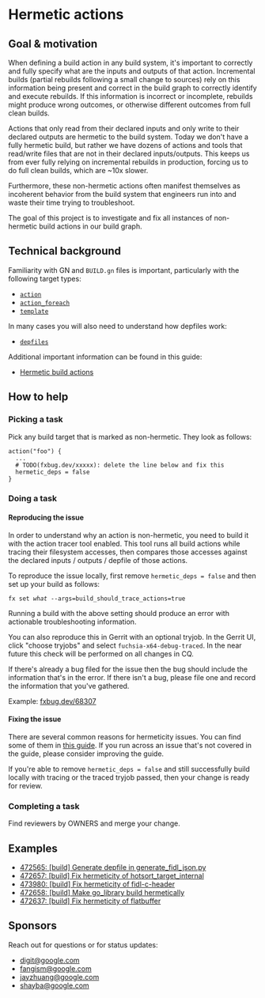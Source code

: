# Hermetic actions

## Goal & motivation

When defining a build action in any build system, it's important to correctly
and fully specify what are the inputs and outputs of that action.
Incremental builds (partial rebuilds following a small change to sources) rely
on this information being present and correct in the build graph to correctly
identify and execute rebuilds. If this information is incorrect or incomplete,
rebuilds might produce wrong outcomes, or otherwise different outcomes from full
clean builds.

Actions that only read from their declared inputs and only write to their
declared outputs are hermetic to the build system.
Today we don't have a fully hermetic build, but rather we have dozens of actions
and tools that read/write files that are not in their declared inputs/outputs.
This keeps us from ever fully relying on incremental rebuilds in production,
forcing us to do full clean builds, which are ~10x slower.

Furthermore, these non-hermetic actions often manifest themselves as incoherent
behavior from the build system that engineers run into and waste their time
trying to troubleshoot.

The goal of this project is to investigate and fix all instances of non-hermetic
build actions in our build graph.

## Technical background

Familiarity with GN and `BUILD.gn` files is important, particularly with the
following target types:

*   [`action`](https://gn.googlesource.com/gn/+/master/docs/reference.md#func_action)
*   [`action_foreach`](https://gn.googlesource.com/gn/+/master/docs/reference.md#func_action_foreach)
*   [`template`](https://gn.googlesource.com/gn/+/master/docs/reference.md#func_template)

In many cases you will also need to understand how depfiles work:

*   [`depfiles`](https://gn.googlesource.com/gn/+/master/docs/reference.md#var_depfile)

Additional important information can be found in this guide:

*   [Hermetic build actions][hermetic-build-actions]

## How to help

### Picking a task

Pick any build target that is marked as non-hermetic. They look as follows:

```gn
action("foo") {
  ...
  # TODO(fxbug.dev/xxxxx): delete the line below and fix this
  hermetic_deps = false
}
```

### Doing a task

#### Reproducing the issue

In order to understand why an action is non-hermetic, you need to build it with
the action tracer tool enabled. This tool runs all build actions while tracing
their filesystem accesses, then compares those accesses against the declared
inputs / outputs / depfile of those actions.

To reproduce the issue locally, first remove `hermetic_deps = false` and then
set up your build as follows:

<pre class="prettyprint">
<code class="devsite-terminal">fx set <var>what</var> --args=build_should_trace_actions=true</code>
</pre>

Running a build with the above setting should produce an error with
actionable troubleshooting information.

You can also reproduce this in Gerrit with an optional tryjob.
In the Gerrit UI, click "choose tryjobs" and select `fuchsia-x64-debug-traced`.
In the near future this check will be performed on all changes in CQ.

If there's already a bug filed for the issue then the bug should include the
information that's in the error. If there isn't a bug, please file one and
record the information that you've gathered.

Example: [fxbug.dev/68307](https://bugs.fuchsia.dev/p/fuchsia/issues/detail?id=68307)

#### Fixing the issue

There are several common reasons for hermeticity issues. You can find some of
them in [this guide][common-issues].
If you run across an issue that's not covered in the guide, please consider
improving the guide.

If you're able to remove `hermetic_deps = false` and still successfully build
locally with tracing or the traced tryjob passed, then your change is ready for
review.

### Completing a task

Find reviewers by OWNERS and merge your change.

## Examples

*   [472565: [build] Generate depfile in generate_fidl_json.py](https://fuchsia-review.googlesource.com/c/fuchsia/+/472565)
*   [472657: [build] Fix hermeticity of hotsort_target_internal](https://fuchsia-review.googlesource.com/c/fuchsia/+/472657)
*   [473980: [build] Fix hermeticity of fidl-c-header](https://fuchsia-review.googlesource.com/c/fuchsia/+/473980)
*   [472658: [build] Make go_library build hermetically](https://fuchsia-review.googlesource.com/c/fuchsia/+/472658)
*   [472637: [build] Fix hermeticity of flatbuffer](https://fuchsia-review.googlesource.com/c/third_party/flatbuffers/+/472637)

## Sponsors

Reach out for questions or for status updates:

*   <digit@google.com>
*   <fangism@google.com>
*   <jayzhuang@google.com>
*   <shayba@google.com>

[hermetic-build-actions]: /docs/development/build/hermetic_actions.md
[common-issues]: /docs/development/build/hermetic_actions.md#common_issues_and_how_to_fix_them
